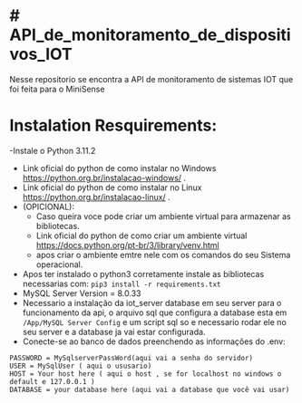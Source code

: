 # # API_de_monitoramento_de_dispositivos_IOT
Nesse repositorio se encontra a API de monitoramento de sistemas IOT que foi feita para o MiniSense

# Instalation Resquirements:
-Instale o Python 3.11.2
- Link oficial do python de como instalar no Windows <a>https://python.org.br/instalacao-windows/</a> .
- Link oficial do python de como instalar no Linux <a>https://python.org.br/instalacao-linux/</a> .
- (OPICIONAL):
  - Caso queira voce pode criar um ambiente virtual para armazenar as bibliotecas.
  - Link oficial do python de como criar um ambiente virtual <a>https://docs.python.org/pt-br/3/library/venv.html</a>
  - apos criar o ambiente emtre nele com os comandos do seu Sistema operacional.
- Apos ter instalado o python3 corretamente instale as bibliotecas necessarias com:
`pip3 install -r requirements.txt`
- MySQL Server Version = 8.0.33 
- Necessario a instalação da iot_server database em seu server para o funcionamento da api, o arquivo sql que configura a database esta em `/App/MySQL Server Config` e um script sql so e necessario rodar ele no seu server e a database ja vai estar configurada.
- Conecte-se ao banco de dados preenchendo as informações do .env:
```
PASSWORD = MySqlserverPassWord(aqui vai a senha do servidor)
USER = MySqlUser ( aqui o ususario)
HOST = Your host here ( aqui o host , se for localhost no windows o default e 127.0.0.1 )
DATABASE = your database here (aqui vai a database que você vai usar)
```

